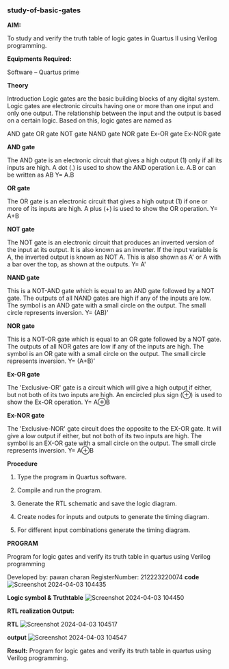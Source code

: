 ### study-of-basic-gates

**AIM:** 

To study and verify the truth table of logic gates in Quartus II using Verilog programming.

**Equipments Required:**

Software – Quartus prime 

**Theory**

Introduction Logic gates are the basic building blocks of any digital system. Logic gates are electronic circuits having one or more than one input and only one output. The relationship between the input and the output is based on a certain logic. Based on this, logic gates are named as

AND gate OR gate NOT gate NAND gate NOR gate Ex-OR gate Ex-NOR gate

**AND gate**

The AND gate is an electronic circuit that gives a high output (1) only if all its inputs are high. A dot (.) is used to show the AND operation i.e. A.B or can be written as AB
Y= A.B

**OR gate** 

The OR gate is an electronic circuit that gives a high output (1) if one or more of its inputs are high. A plus (+) is used to show the OR operation.
Y= A+B

**NOT gate**

The NOT gate is an electronic circuit that produces an inverted version of the input at its output. It is also known as an inverter. If the input variable is A, the inverted output is known as NOT A. This is also shown as A' or A with a bar over the top, as shown at the outputs.
Y= A'

**NAND gate**

This is a NOT-AND gate which is equal to an AND gate followed by a NOT gate. The outputs of all NAND gates are high if any of the inputs are low. The symbol is an AND gate with a small circle on the output. The small circle represents inversion.
Y= (AB)’

**NOR gate**

This is a NOT-OR gate which is equal to an OR gate followed by a NOT gate. The outputs of all NOR gates are low if any of the inputs are high. The symbol is an OR gate with a small circle on the output. The small circle represents inversion.
Y= (A+B)’

**Ex-OR gate**

The 'Exclusive-OR' gate is a circuit which will give a high output if either, but not both of its two inputs are high. An encircled plus sign (⊕) is used to show the Ex-OR operation.
Y= A⊕B

**Ex-NOR gate**

The 'Exclusive-NOR' gate circuit does the opposite to the EX-OR gate. It will give a low output if either, but not both of its two inputs are high. The symbol is an EX-OR gate with a small circle on the output. The small circle represents inversion.
Y= A⊕B

**Procedure** 

1.	Type the program in Quartus software.

2.	Compile and run the program.

3.	Generate the RTL schematic and save the logic diagram.

4.	Create nodes for inputs and outputs to generate the timing diagram.

5.	For different input combinations generate the timing diagram.


**PROGRAM**

Program for logic gates and verify its truth table in quartus using Verilog programming

 Developed by: pawan charan
 RegisterNumber: 212223220074
 **code**
 ![Screenshot 2024-04-03 104435](https://github.com/pawan2006-png/study-of-basic-gates/assets/150067867/b623575e-3ce3-4937-9a23-3ec7e815d673)

**Logic symbol & Truthtable**
![Screenshot 2024-04-03 104450](https://github.com/pawan2006-png/study-of-basic-gates/assets/150067867/63ebbd51-270a-4992-aa03-8073b744bc26)

**RTL realization Output:** 

**RTL**
![Screenshot 2024-04-03 104517](https://github.com/pawan2006-png/study-of-basic-gates/assets/150067867/f9b5dec7-1d14-42cc-8711-0d3fd5acb955)

**output**
![Screenshot 2024-04-03 104547](https://github.com/pawan2006-png/study-of-basic-gates/assets/150067867/576f2fed-5dd4-4d8f-9e62-c107fb9b5fc3)

**Result:**
Program for logic gates and verify its truth table in quartus using Verilog programming.

